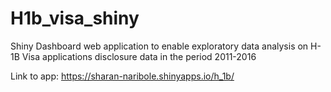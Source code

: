 # H1b_visa_shiny
Shiny Dashboard web application to enable exploratory data analysis on H-1B Visa applications disclosure data in the period 2011-2016 

Link to app: https://sharan-naribole.shinyapps.io/h_1b/
